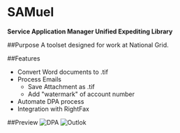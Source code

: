 SAMuel
===================
__Service Application Manager Unified Expediting Library__

##Purpose
A toolset designed for work at National Grid.

##Features
* Convert Word documents to .tif
* Process Emails
	* Save Attachment as .tif
	* Add "watermark" of account number
* Automate DPA process
* Integration with RightFax

##Preview
![DPA](https://raw.github.com/zKarp/SAMuel/master/images/DPA-preview.JPG "DPA tab preview")
![Outlok](https://raw.github.com/zKarp/SAMuel/master/images/Outlook-preview.JPG "Outlook tab preview")
